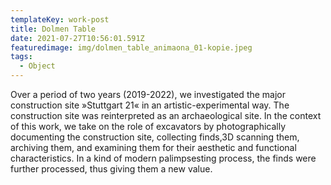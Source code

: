 ```yaml
---
templateKey: work-post
title: Dolmen Table
date: 2021-07-27T10:56:01.591Z
featuredimage: img/dolmen_table_animaona_01-kopie.jpeg
tags:
  - Object
---
```

Over a period of two years (2019-2022), we investigated the major construction site »Stuttgart 21« in an artistic-experimental way. The construction site was reinterpreted as an archaeological site. In the context of this work, we take on the role of excavators by photographically documenting the construction site, collecting finds,3D scanning them, archiving them, and examining them for their aesthetic and functional characteristics. In a kind of modern palimpsesting process, the finds were further processed, thus giving them a new value.